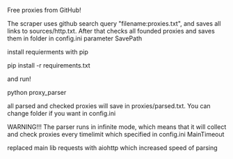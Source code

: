 Free proxies from GitHub!


The scraper uses github search query "filename:proxies.txt", and saves all links to sources/http.txt. After that checks all founded proxies and saves them in folder in config.ini parameter SavePath


install requierments with pip

pip install -r requirements.txt

and run!

python proxy_parser

all parsed and checked proxies will save in proxies/parsed.txt. You can change folder if you want in config.ini


WARNING!!! The parser runs in infinite mode, which means that it will collect and check proxies every timelimit which specified in config.ini MainTimeout

replaced main lib requests with aiohttp which increased speed of parsing
